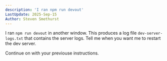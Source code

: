```yaml
---
description: 'I ran npm run devout'
LastUpdate: 2025-Sep-15
Author: Steven Smethurst
---
```


I ran `npm run devout` in another window. This produces a log file `dev-server-logs.txt` that contains the server logs. Tell me when you want me to restart the dev server. 

Continue on with your previouse instructions.